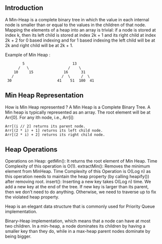 ## Introduction 
A Min-Heap is a complete binary tree in which the value in each internal node is smaller than or equal to the values in the children of that node.
Mapping the elements of a heap into an array is trivial: if a node is stored at index k, then its left child is stored at index 2k + 1 and its right child at index 2k + 2 for 0 based indexing and for 1 based indexing the left child will be at 2k and right child will be at 2k + 1.

Example of Min Heap :

            5                      13
          /   \                  /    \
        10     15              16      31
       /                      /  \     /  \
     30                     41    51  100  41


## Min Heap Representation
How is Min Heap represented ?
A Min Heap is a Complete Binary Tree. A Min heap is typically represented as an array. The root element will be at Arr[0]. For any ith node, i.e., Arr[i]:

```commandline
Arr[(i // 2] returns its parent node.
Arr[(2 * i) + 1] returns its left child node.
Arr[(2 * i) + 2] returns its right child node.
```

## Heap Operations 
Operations on Heap:
getMin(): It returns the root element of Min Heap. Time Complexity of this operation is O(1).
extractMin(): Removes the minimum element from MinHeap. Time Complexity of this Operation is O(Log n) as
              this operation needs to maintain the heap property (by calling heapify()) after removing root.
insert(): Inserting a new key takes O(Log n) time. We add a new key at the end of the tree.
          If new key is larger than its parent, then we don’t need to do anything. Otherwise,
          we need to traverse up to fix the violated heap property.


Heap is an elegant data structure that is commonly used for Priority Queue implementation.

Binary-Heap implementation, which means that a node can have at most two children. In a min-heap,
a node dominates its children by having a smaller key than they do,
while in a max-heap parent nodes dominate by being bigger.

